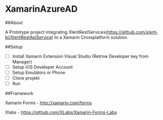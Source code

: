 # XamarinAzureAD

##About

A Prototype project integrating XlentRestServices(https://github.com/xlent-bi/XlentRestApiService) to a Xamarin Crossplatform solution.

##Setup

- [ ] Install Xamarin Extension Visual Studio (Retrive Developer key from Manager)
- [ ] Setup iOS Developer Account
- [ ] Setup Emulators or Phone
- [ ] Clone projekt
- [ ] Run

##Framework


Xamarin Forms - http://xamarin.com/forms 

Xlabs - https://github.com/XLabs/Xamarin-Forms-Labs


